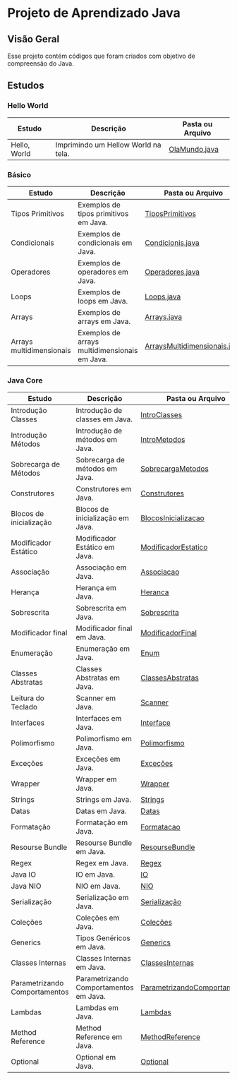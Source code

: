 # Projeto de Aprendizado Java

## Visão Geral

Esse projeto contém códigos que foram criados com objetivo de compreensão do Java.

## Estudos

### Hello World

| Estudo       | Descrição                           | Pasta ou Arquivo                                                      |
|--------------|-------------------------------------|-----------------------------------------------------------------------|
| Hello, World | Imprimindo um Hellow World na tela. | [OlaMundo.java](src/com/nicolasmoraes/learnjava/basics/OlaMundo.java) |

### Básico

| Estudo                   | Descrição                                     | Pasta ou Arquivo                                                                                    |
|--------------------------|-----------------------------------------------|-----------------------------------------------------------------------------------------------------|
| Tipos Primitivos         | Exemplos de tipos primitivos em Java.         | [TiposPrimitivos](src/com/nicolasmoraes/learnjava/basics/TiposPrimitivos.java)                      |
| Condicionais             | Exemplos de condicionais em Java.             | [Condicionis.java](src/com/nicolasmoraes/learnjava/basics/Condicionais.java)                        |
| Operadores               | Exemplos de operadores em Java.               | [Operadores.java](src/com/nicolasmoraes/learnjava/basics/Operadores.java)                           |
| Loops                    | Exemplos de loops em Java.                    | [Loops.java](src/com/nicolasmoraes/learnjava/basics/Loops.java)                                     |
| Arrays                   | Exemplos de arrays em Java.                   | [Arrays.java](src/com/nicolasmoraes/learnjava/basics/Arrays.java)                                   |
| Arrays multidimensionais | Exemplos de arrays multidimensionais em Java. | [ArraysMultidimensionais.java](src/com/nicolasmoraes/learnjava/basics/ArraysMultidimensionais.java) |

### Java Core

| Estudo                        | Descrição                              | Pasta ou Arquivo                                                                                       |
|-------------------------------|----------------------------------------|--------------------------------------------------------------------------------------------------------|
| Introdução Classes            | Introdução de classes em Java.         | [IntroClasses](src/com/nicolasmoraes/learnjava/javacore/Aintroclasses)                                 |
| Introdução Métodos            | Introdução de métodos em Java.         | [IntroMetodos](src/com/nicolasmoraes/learnjava/javacore/Bintrometodos)                                 |
| Sobrecarga de Métodos         | Sobrecarga de métodos em Java.         | [SobrecargaMetodos](src/com/nicolasmoraes/learnjava/javacore/Csobrecargametodos)                       |
| Construtores                  | Construtores em Java.                  | [Construtores](src/com/nicolasmoraes/learnjava/javacore/Dconstrutores)                                 |
| Blocos de inicialização       | Blocos de inicialização em Java.       | [BlocosInicializacao](src/com/nicolasmoraes/learnjava/javacore/Eblocosinicializacao)                   |
| Modificador Estático          | Modificador Estático em Java.          | [ModificadorEstatico](src/com/nicolasmoraes/learnjava/javacore/Fmodificadorestatico)                   |
| Associação                    | Associação em Java.                    | [Associacao](src/com/nicolasmoraes/learnjava/javacore/Gassociacao)                                     |
| Herança                       | Herança em Java.                       | [Heranca](src/com/nicolasmoraes/learnjava/javacore/Hheranca)                                           |
| Sobrescrita                   | Sobrescrita em Java.                   | [Sobrescrita](src/com/nicolasmoraes/learnjava/javacore/Isobrescrita)                                   |
| Modificador final             | Modificador final em Java.             | [ModificadorFinal](src/com/nicolasmoraes/learnjava/javacore/Jmodificadorfinal)                         |
| Enumeração                    | Enumeração em Java.                    | [Enum](src/com/nicolasmoraes/learnjava/javacore/Kenum)                                                 |
| Classes Abstratas             | Classes Abstratas em Java.             | [ClassesAbstratas](src/com/nicolasmoraes/learnjava/javacore/Lclassesabstratas)                         |
| Leitura do Teclado            | Scanner em Java.                       | [Scanner](src/com/nicolasmoraes/learnjava/javacore/LeituraDoTeclado)                                   |
| Interfaces                    | Interfaces em Java.                    | [Interface](src/com/nicolasmoraes/learnjava/javacore/Minterfaces)                                      |
| Polimorfismo                  | Polimorfismo em Java.                  | [Polimorfismo](src/com/nicolasmoraes/learnjava/javacore/Npolimorfismo)                                 |
| Exceções                      | Exceções em Java.                      | [Exceções](src/com/nicolasmoraes/learnjava/javacore/Oexception)                                        |
| Wrapper                       | Wrapper em Java.                       | [Wrapper](src/com/nicolasmoraes/learnjava/javacore/Pwrapper)                                           |
| Strings                       | Strings em Java.                       | [Strings](src/com/nicolasmoraes/learnjava/javacore/Qstring)                                            |
| Datas                         | Datas em Java.                         | [Datas](src/com/nicolasmoraes/learnjava/javacore/Rdatas)                                               |
| Formatação                    | Formatação em Java.                    | [Formatacao](src/com/nicolasmoraes/learnjava/javacore/Sformatacao)                                     |
| Resourse Bundle               | Resourse Bundle em Java.               | [ResourseBundle](src/com/nicolasmoraes/learnjava/javacore/Tresoursebundle)                             |
| Regex                         | Regex em Java.                         | [Regex](src/com/nicolasmoraes/learnjava/javacore/Uregex)                                               |
| Java IO                       | IO em Java.                            | [IO](src/com/nicolasmoraes/learnjava/javacore/Vio)                                                     |
| Java NIO                      | NIO em Java.                           | [NIO](src/com/nicolasmoraes/learnjava/javacore/Wnio)                                                   |
| Serialização                  | Serialização em Java.                  | [Serialização](src/com/nicolasmoraes/learnjava/javacore/Xserializacao)                                 |
| Coleções                      | Coleções em Java.                      | [Coleções](src/com/nicolasmoraes/learnjava/javacore/Ycolecoes)                                         |
| Generics                      | Tipos Genéricos em Java.               | [Generics](src/com/nicolasmoraes/learnjava/javacore/Zgenerics)                                         |
| Classes Internas              | Classes Internas em Java.              | [ClassesInternas](src/com/nicolasmoraes/learnjava/javacore/ZZAclassesinternas)                         |
| Parametrizando Comportamentos | Parametrizando Comportamentos em Java. | [ParametrizandoComportamentos](src/com/nicolasmoraes/learnjava/javacore/ZZBcomportamento)              |
| Lambdas                       | Lambdas em Java.                       | [Lambdas](src/com/nicolasmoraes/learnjava/javacore/ZZClambdas)                                         |
| Method Reference              | Method Reference em Java.              | [MethodReference](src/com/nicolasmoraes/learnjava/javacore/ZZClambdas/test/MethodReferenceTest01.java) |
| Optional                      | Optional em Java.                      | [Optional](src/com/nicolasmoraes/learnjava/javacore/ZZDoptional)                                       |

